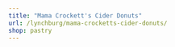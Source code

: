 ```yaml
---
title: "Mama Crockett's Cider Donuts"
url: /lynchburg/mama-crocketts-cider-donuts/
shop: pastry
---
```

